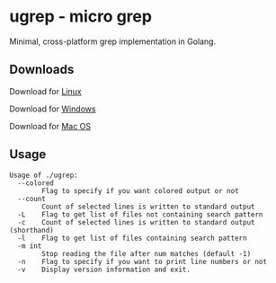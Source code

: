 # ugrep - micro grep


Minimal, cross-platform grep implementation in Golang.

## Downloads

Download for [Linux](https://github.com/darkLord19/ugrep/releases/download/0.9/ugrep)

Download for [Windows](https://github.com/darkLord19/ugrep/releases/download/0.9/ugrep.exe)

Download for [Mac OS](https://github.com/darkLord19/ugrep/releases/download/0.9/ugrep_macos)

## Usage
```
Usage of ./ugrep:
  --colored
    	Flag to specify if you want colored output or not
  --count
    	Count of selected lines is written to standard output
  -L	Flag to get list of files not containing search pattern
  -c	Count of selected lines is written to standard output (shorthand)
  -l	Flag to get list of files containing search pattern
  -m int
    	Stop reading the file after num matches (default -1)
  -n	Flag to specify if you want to print line numbers or not
  -v	Display version information and exit.
```
